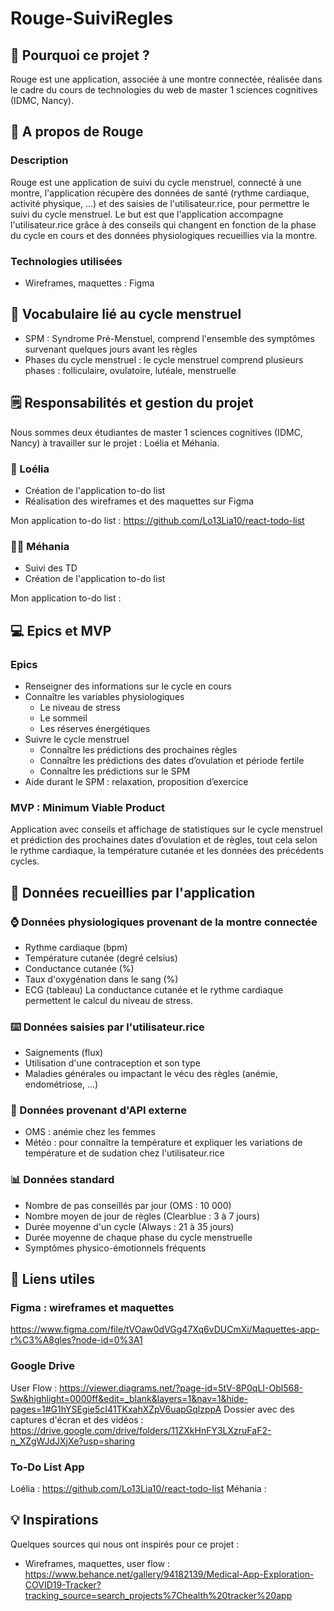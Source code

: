 # Rouge-SuiviRegles
## 🤔 Pourquoi ce projet ?
Rouge est une application, associée à une montre connectée, réalisée dans le cadre du cours de technologies du web de master 1 sciences cognitives (IDMC, Nancy).

## 📱 A propos de Rouge
### Description
Rouge est une application de suivi du cycle menstruel, connecté à une montre, l'application récupère des données de santé (rythme cardiaque, activité physique, ...) et des saisies de l'utilisateur.rice, pour permettre le suivi du cycle menstruel. 
Le but est que l'application accompagne l'utilisateur.rice grâce à des conseils qui changent en fonction de la phase du cycle en cours et des données physiologiques recueillies via la montre. 
### Technologies utilisées
- Wireframes, maquettes : Figma

## 💬 Vocabulaire lié au cycle menstruel
- SPM : Syndrome Pré-Menstuel, comprend l'ensemble des symptômes survenant quelques jours avant les règles
- Phases du cycle menstruel : le cycle menstruel comprend plusieurs phases : folliculaire, ovulatoire, lutéale, menstruelle

## 🗒️ Responsabilités et gestion du projet
Nous sommes deux étudiantes de master 1 sciences cognitives (IDMC, Nancy) à travailler sur le projet : Loélia et Méhania.
### 👩 Loélia
- Création de l'application to-do list
- Réalisation des wireframes et des maquettes sur Figma

Mon application to-do list : https://github.com/Lo13Lia10/react-todo-list 

### 👩‍🦱 Méhania
- Suivi des TD
- Création de l'application to-do list

Mon application to-do list : 

## 💻 Epics et MVP
### Epics
- Renseigner des informations sur le cycle en cours
- Connaître les variables physiologiques
    - Le niveau de stress
    - Le sommeil
    - Les réserves énergétiques
- Suivre le cycle menstruel
    - Connaître les prédictions des prochaines règles
    - Connaître les prédictions des dates d’ovulation et période fertile
    - Connaître les prédictions sur le SPM
- Aide durant le SPM : relaxation, proposition d’exercice

### MVP : Minimum Viable Product
Application avec conseils et affichage de statistiques sur le cycle menstruel et prédiction des prochaines dates d’ovulation et de règles, tout cela selon le rythme cardiaque, la température cutanée et les données des précédents cycles. 

## 💾 Données recueillies par l'application
### ⌚ Données physiologiques provenant de la montre connectée
- Rythme cardiaque (bpm)
- Température cutanée (degré celsius)
- Conductance cutanée (%)
- Taux d'oxygénation dans le sang (%)
- ECG (tableau)
La conductance cutanée et le rythme cardiaque permettent le calcul du niveau de stress. 

### ⌨️ Données saisies par l'utilisateur.rice
- Saignements (flux)
- Utilisation d'une contraception et son type
- Maladies générales ou impactant le vécu des règles (anémie, endométriose, ...)

### 📡 Données provenant d'API externe
- OMS : anémie chez les femmes
- Météo : pour connaître la température et expliquer les variations de température et de sudation chez l'utilisateur.rice

### 📊 Données standard
- Nombre de pas conseillés par jour (OMS : 10 000)
- Nombre moyen de jour de règles (Clearblue : 3 à 7 jours)
- Durée moyenne d'un cycle (Always : 21 à 35 jours)
- Durée moyenne de chaque phase du cycle menstruelle
- Symptômes physico-émotionnels fréquents

## 🔗 Liens utiles
### Figma : wireframes et maquettes
https://www.figma.com/file/tVOaw0dVGg47Xq6vDUCmXi/Maquettes-app-r%C3%A8gles?node-id=0%3A1
### Google Drive
User Flow : https://viewer.diagrams.net/?page-id=5tV-8P0qLI-Obl568-Sw&highlight=0000ff&edit=_blank&layers=1&nav=1&hide-pages=1#G1hYSEgie5cI41TKxahXZpV6uapGqlzppA
Dossier avec des captures d'écran et des vidéos : https://drive.google.com/drive/folders/11ZXkHnFY3LXzruFaF2-n_XZgWJdJXjXe?usp=sharing
### To-Do List App
Loélia : https://github.com/Lo13Lia10/react-todo-list
Méhania : 

## 💡 Inspirations
Quelques sources qui nous ont inspirés pour ce projet :
- Wireframes, maquettes, user flow :  https://www.behance.net/gallery/94182139/Medical-App-Exploration-COVID19-Tracker?tracking_source=search_projects%7Chealth%20tracker%20app

